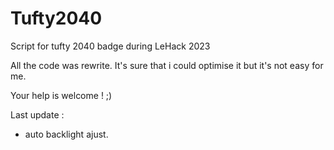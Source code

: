 # Tufty2040
Script for tufty 2040 badge during LeHack 2023

All the code was rewrite.
It's sure that i could optimise it but it's not easy for me.

Your help is welcome ! ;)

Last update : 
- auto backlight ajust.
